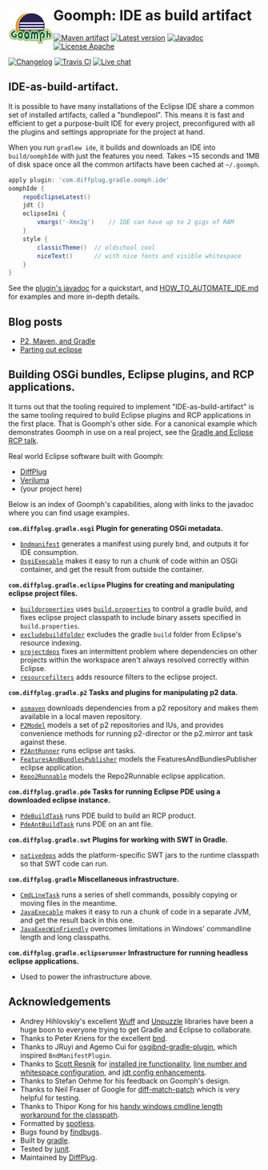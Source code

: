 # <img align="left" src="images/goomph_logo.png"> Goomph: IDE as build artifact

<!---freshmark shields
output = [
	link(shield('Maven artifact', 'mavenCentral', '{{group}}:{{name}}', 'blue'), 'https://bintray.com/{{org}}/opensource/{{name}}/view'),
	link(shield('Latest version', 'latest', '{{stable}}', 'blue'), 'https://github.com/{{org}}/{{name}}/releases/latest'),
	link(shield('Javadoc', 'javadoc', 'OK', 'blue'), 'https://{{org}}.github.io/{{name}}/javadoc/{{stable}}/'),
	link(shield('License Apache', 'license', 'Apache', 'blue'), 'https://tldrlegal.com/license/apache-license-2.0-(apache-2.0)'),
	'',
	link(shield('Changelog', 'changelog', '{{version}}', 'brightgreen'), 'CHANGES.md'),
	link(image('Travis CI', 'https://travis-ci.org/{{org}}/{{name}}.svg?branch=master'), 'https://travis-ci.org/{{org}}/{{name}}'),
	link(shield('Live chat', 'gitter', 'live chat', 'brightgreen'), 'https://gitter.im/{{org}}/{{name}}')
	].join('\n');
-->
[![Maven artifact](https://img.shields.io/badge/mavenCentral-com.diffplug.gradle%3Agoomph-blue.svg)](https://bintray.com/diffplug/opensource/goomph/view)
[![Latest version](https://img.shields.io/badge/latest-3.7.0-blue.svg)](https://github.com/diffplug/goomph/releases/latest)
[![Javadoc](https://img.shields.io/badge/javadoc-OK-blue.svg)](https://diffplug.github.io/goomph/javadoc/3.7.0/)
[![License Apache](https://img.shields.io/badge/license-Apache-blue.svg)](https://tldrlegal.com/license/apache-license-2.0-(apache-2.0))

[![Changelog](https://img.shields.io/badge/changelog-3.7.0-brightgreen.svg)](CHANGES.md)
[![Travis CI](https://travis-ci.org/diffplug/goomph.svg?branch=master)](https://travis-ci.org/diffplug/goomph)
[![Live chat](https://img.shields.io/badge/gitter-live_chat-brightgreen.svg)](https://gitter.im/diffplug/goomph)
<!---freshmark /shields -->

<!---freshmark javadoc
output = prefixDelimiterReplace(input, 'https://{{org}}.github.io/{{name}}/javadoc/', '/', stable);
-->

## IDE-as-build-artifact.

It is possible to have many installations of the Eclipse IDE share a common set of installed artifacts, called a "bundlepool".  This means it is fast and efficient to get a purpose-built IDE for every project, preconfigured with all the plugins and settings appropriate for the project at hand.

When you run `gradlew ide`, it builds and downloads an IDE into `build/oomphIde` with just the features you need.  Takes ~15 seconds and 1MB of disk space once all the common artifacts have been cached at `~/.goomph`.

```groovy
apply plugin: 'com.diffplug.gradle.oomph.ide'
oomphIde {
	repoEclipseLatest()
	jdt {}
	eclipseIni {
		vmargs('-Xmx2g')    // IDE can have up to 2 gigs of RAM
	}
	style {
		classicTheme()  // oldschool cool
		niceText()      // with nice fonts and visible whitespace
	}
}
```

See the [plugin's javadoc](https://diffplug.github.io/goomph/javadoc/3.7.0/com/diffplug/gradle/oomph/OomphIdePlugin.html) for a quickstart, and [HOW_TO_AUTOMATE_IDE.md](HOW_TO_AUTOMATE_IDE.md) for examples and more in-depth details.

## Blog posts

- [P2, Maven, and Gradle](http://discuss.diffplug.com/t/p2-maven-and-gradle)
- [Parting out eclipse](http://discuss.diffplug.com/t/parting-out-eclipse)

## Building OSGi bundles, Eclipse plugins, and RCP applications.

It turns out that the tooling required to implement "IDE-as-build-artifact" is the same tooling required to build Eclipse plugins and RCP applications in the first place.  That is Goomph's other side.  For a canonical example which demonstrates Goomph in use on a real project, see the [Gradle and Eclipse RCP talk](https://github.com/diffplug/gradle_and_eclipse_rcp).

Real world Eclipse software built with Goomph:
- [DiffPlug](https://www.diffplug.com/)
- [Veriluma](http://veriluma.com/)
- (your project here)

Below is an index of Goomph's capabilities, along with links to the javadoc where you can find usage examples.

**`com.diffplug.gradle.osgi` Plugin for generating OSGi metadata.**

* [`bndmanifest`](https://diffplug.github.io/goomph/javadoc/3.7.0/com/diffplug/gradle/osgi/BndManifestPlugin.html) generates a manifest using purely bnd, and outputs it for IDE consumption.
* [`OsgiExecable`](https://diffplug.github.io/goomph/javadoc/3.7.0/com/diffplug/gradle/osgi/OsgiExecable.html) makes it easy to run a chunk of code within an OSGi container, and get the result from outside the container.

**`com.diffplug.gradle.eclipse` Plugins for creating and manipulating eclipse project files.**

* [`buildproperties`](https://diffplug.github.io/goomph/javadoc/3.7.0/com/diffplug/gradle/eclipse/BuildPropertiesPlugin.html) uses [`build.properties`](http://help.eclipse.org/mars/index.jsp?topic=%2Forg.eclipse.pde.doc.user%2Fguide%2Ftools%2Feditors%2Fmanifest_editor%2Fbuild.htm) to control a gradle build, and fixes eclipse project classpath to include binary assets specified in `build.properties`.
* [`excludebuildfolder`](https://diffplug.github.io/goomph/javadoc/3.7.0/com/diffplug/gradle/eclipse/ExcludeBuildFolderPlugin.html) excludes the gradle `build` folder from Eclipse's resource indexing.
* [`projectdeps`](https://diffplug.github.io/goomph/javadoc/3.7.0/com/diffplug/gradle/eclipse/ProjectDepsPlugin.html) fixes an intermittent problem where dependencies on other projects within the workspace aren't always resolved correctly within Eclipse.
* [`resourcefilters`](https://diffplug.github.io/goomph/javadoc/3.7.0/com/diffplug/gradle/eclipse/ResourceFiltersPlugin.html) adds resource filters to the eclipse project.

**`com.diffplug.gradle.p2` Tasks and plugins for manipulating p2 data.**

* [`asmaven`](https://diffplug.github.io/goomph/javadoc/3.7.0/com/diffplug/gradle/p2/AsMavenPlugin.html) downloads dependencies from a p2 repository and makes them available in a local maven repository.
* [`P2Model`](https://diffplug.github.io/goomph/javadoc/3.7.0/com/diffplug/gradle/p2/P2Model.html) models a set of p2 repositories and IUs, and provides convenience methods for running p2-director or the p2.mirror ant task against these.
* [`P2AntRunner`](https://diffplug.github.io/goomph/javadoc/3.7.0/com/diffplug/gradle/p2/P2AntRunner.html) runs eclipse ant tasks.
* [`FeaturesAndBundlesPublisher`](https://diffplug.github.io/goomph/javadoc/3.7.0/com/diffplug/gradle/p2/FeaturesAndBundlesPublisher.html) models the FeaturesAndBundlesPublisher eclipse application.
* [`Repo2Runnable`](https://diffplug.github.io/goomph/javadoc/3.7.0/com/diffplug/gradle/p2/Repo2Runnable.html) models the Repo2Runnable eclipse application.

**`com.diffplug.gradle.pde` Tasks for running Eclipse PDE using a downloaded eclipse instance.**

* [`PdeBuildTask`](https://diffplug.github.io/goomph/javadoc/3.7.0/com/diffplug/gradle/pde/PdeBuildTask.html) runs PDE build to build an RCP product.
* [`PdeAntBuildTask`](https://diffplug.github.io/goomph/javadoc/3.7.0/com/diffplug/gradle/pde/PdeAntBuildTask.html) runs PDE on an ant file.

**`com.diffplug.gradle.swt` Plugins for working with SWT in Gradle.**

* [`nativedeps`](https://diffplug.github.io/goomph/javadoc/3.7.0/com/diffplug/gradle/swt/NativeDepsPlugin.html) adds the platform-specific SWT jars to the runtime classpath so that SWT code can run.

**`com.diffplug.gradle` Miscellaneous infrastructure.**

* [`CmdLineTask`](https://diffplug.github.io/goomph/javadoc/3.7.0/com/diffplug/gradle/CmdLineTask.html) runs a series of shell commands, possibly copying or moving files in the meantime.
* [`JavaExecable`](https://diffplug.github.io/goomph/javadoc/3.7.0/com/diffplug/gradle/JavaExecable.html) makes it easy to run a chunk of code in a separate JVM, and get the result back in this one.
* [`JavaExecWinFriendly`](https://diffplug.github.io/goomph/javadoc/3.7.0/com/diffplug/gradle/JavaExecWinFriendly.html) overcomes limitations in Windows' commandline length and long classpaths.

**`com.diffplug.gradle.eclipserunner` Infrastructure for running headless eclipse applications.**

* Used to power the infrastructure above.

<!---freshmark /javadoc -->

## Acknowledgements

* Andrey Hihlovskiy's excellent [Wuff](https://github.com/akhikhl/wuff) and [Unpuzzle](https://github.com/akhikhl/unpuzzle) libraries have been a huge boon to everyone trying to get Gradle and Eclipse to collaborate.
* Thanks to Peter Kriens for the excellent [bnd](https://github.com/bndtools/bnd).
* Thanks to JRuyi and Agemo Cui for [osgibnd-gradle-plugin](https://github.com/jruyi/osgibnd-gradle-plugin), which inspired `BndManifestPlugin`.
* Thanks to [Scott Resnik](https://github.com/scottresnik) for [installed jre functionality](https://github.com/diffplug/goomph/pull/16), [line number and whitespace configuration](https://github.com/diffplug/goomph/pull/20), and [jdt config enhancements](https://github.com/diffplug/goomph/pull/23).
* Thanks to Stefan Oehme for his feedback on Goomph's design.
* Thanks to Neil Fraser of Google for [diff-match-patch](https://code.google.com/p/google-diff-match-patch/) which is very helpful for testing.
* Thanks to Thipor Kong for his [handy windows cmdline length workaround for the classpath](https://discuss.gradle.org/t/javaexec-fails-for-long-classpaths-on-windows/15266).
* Formatted by [spotless](https://github.com/diffplug/spotless).
* Bugs found by [findbugs](http://findbugs.sourceforge.net/).
* Built by [gradle](http://gradle.org/).
* Tested by [junit](http://junit.org/).
* Maintained by [DiffPlug](http://www.diffplug.com/).
